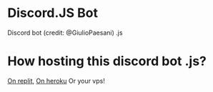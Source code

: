 # Discord.JS Bot
Discord bot (credit: @GiulioPaesani) .js 
# How hosting  this discord bot .js?
[On replit](repl.it), [On heroku](https://www.heroku.com/)
Or your vps!
